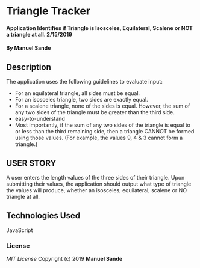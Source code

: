 # Triangle Tracker
#### Application Identifies if Triangle is Isosceles, Equilateral, Scalene or NOT a triangle at all. 2/15/2019
#### By **Manuel Sande**
## Description
The application uses the following guidelines to evaluate input:
* For an equilateral triangle, all sides must be equal.
* For an isosceles triangle, two sides are exactly equal.
* For a scalene triangle, none of the sides is equal. However, the sum of any
two sides of the triangle must be greater than the third side.
* easy-to-understand
* Most importantly, if the sum of any two sides of the triangle is equal to or
less than the third remaining side, then a triangle CANNOT be formed using those
values. (For example, the values 9, 4 & 3 cannot form a triangle.)

## USER STORY
A user enters the length values of the three sides of their triangle.
Upon submitting their values, the application should output what type of triangle
the values will produce, whether an isosceles, equilateral, scalene or NO triangle
at all.
## Technologies Used
JavaScript
### License
*MIT License*
Copyright (c) 2019 **Manuel Sande**
